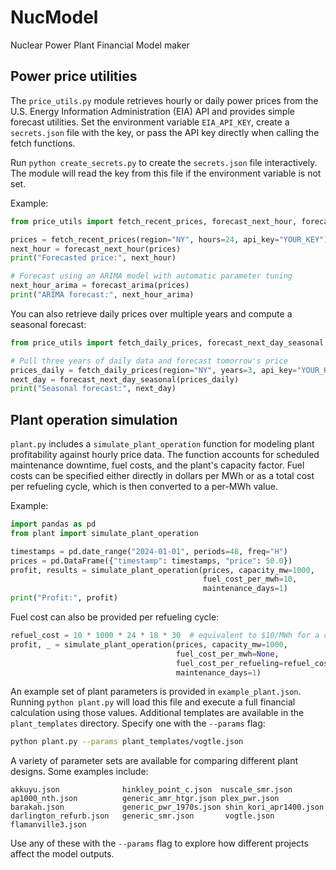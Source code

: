 # NucModel

Nuclear Power Plant Financial Model maker

## Power price utilities

The `price_utils.py` module retrieves hourly or daily power prices from the U.S. Energy Information Administration (EIA) API and provides simple forecast utilities. Set the environment variable `EIA_API_KEY`, create a `secrets.json` file with the key, or pass the API key directly when calling the fetch functions.

Run `python create_secrets.py` to create the `secrets.json` file interactively. The module will read the key from this file if the environment variable is not set.

Example:

```python
from price_utils import fetch_recent_prices, forecast_next_hour, forecast_arima

prices = fetch_recent_prices(region="NY", hours=24, api_key="YOUR_KEY")
next_hour = forecast_next_hour(prices)
print("Forecasted price:", next_hour)

# Forecast using an ARIMA model with automatic parameter tuning
next_hour_arima = forecast_arima(prices)
print("ARIMA forecast:", next_hour_arima)
```

You can also retrieve daily prices over multiple years and compute a seasonal forecast:

```python
from price_utils import fetch_daily_prices, forecast_next_day_seasonal

# Pull three years of daily data and forecast tomorrow's price
prices_daily = fetch_daily_prices(region="NY", years=3, api_key="YOUR_KEY")
next_day = forecast_next_day_seasonal(prices_daily)
print("Seasonal forecast:", next_day)
```

## Plant operation simulation

`plant.py` includes a `simulate_plant_operation` function for modeling plant
profitability against hourly price data. The function accounts for scheduled
maintenance downtime, fuel costs, and the plant's capacity factor. Fuel costs
can be specified either directly in dollars per MWh or as a total cost per
refueling cycle, which is then converted to a per-MWh value.

Example:

```python
import pandas as pd
from plant import simulate_plant_operation

timestamps = pd.date_range("2024-01-01", periods=48, freq="H")
prices = pd.DataFrame({"timestamp": timestamps, "price": 50.0})
profit, results = simulate_plant_operation(prices, capacity_mw=1000,
                                           fuel_cost_per_mwh=10,
                                           maintenance_days=1)
print("Profit:", profit)
```

Fuel cost can also be provided per refueling cycle:

```python
refuel_cost = 10 * 1000 * 24 * 18 * 30  # equivalent to $10/MWh for a cycle
profit, _ = simulate_plant_operation(prices, capacity_mw=1000,
                                     fuel_cost_per_mwh=None,
                                     fuel_cost_per_refueling=refuel_cost,
                                     maintenance_days=1)
```

An example set of plant parameters is provided in `example_plant.json`. Running
`python plant.py` will load this file and execute a full financial calculation
using those values. Additional templates are available in the `plant_templates`
directory. Specify one with the `--params` flag:

```bash
python plant.py --params plant_templates/vogtle.json
```

A variety of parameter sets are available for comparing different plant
designs. Some examples include:

```
akkuyu.json              hinkley_point_c.json  nuscale_smr.json
ap1000_nth.json          generic_amr_htgr.json plex_pwr.json
barakah.json             generic_pwr_1970s.json shin_kori_apr1400.json
darlington_refurb.json   generic_smr.json       vogtle.json
flamanville3.json
```

Use any of these with the `--params` flag to explore how different projects
affect the model outputs.
